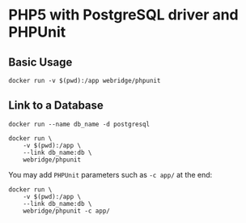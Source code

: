 PHP5 with PostgreSQL driver and PHPUnit
=====

Basic Usage
------

```
docker run -v $(pwd):/app webridge/phpunit
```

Link to a Database
------

```
docker run --name db_name -d postgresql

docker run \
    -v $(pwd):/app \
    --link db_name:db \
    webridge/phpunit
```

You may add `PHPUnit` parameters such as `-c app/` at the end:

```
docker run \
    -v $(pwd):/app \
    --link db_name:db \
    webridge/phpunit -c app/
```